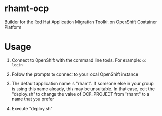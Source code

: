 # rhamt-ocp
Builder for the Red Hat Application Migration Toolkit on OpenShift Container Platform

# Usage

1. Connect to OpenShift with the command line tools. For example:
    `oc login`

2. Follow the prompts to connect to your local OpenShift instance

3. The default application name is "rhamt". If someone else in your group is using this name already, this may be unsuitable. In that case, edit the "deploy.sh" to change the value of OCP_PROJECT from "rhamt" to a name that you prefer.

3. Execute "deploy.sh"
